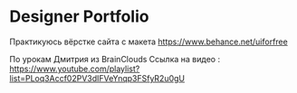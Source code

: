# Designer Portfolio
 Практикуюсь вёрстке сайта с макета https://www.behance.net/uiforfree
 
 
 По урокам Дмитрия из BrainClouds
 Ссылка на видео : https://www.youtube.com/playlist?list=PLoq3Accf02PV3dIFVeYnqp3FSfyR2u0gU
